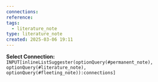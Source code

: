 ```yaml
---
connections: 
reference: 
tags:
  - literature_note
type: literature_note
created: 2025-03-06 19:11
---
```

**Select Connection:** `INPUT[inlineListSuggester(optionQuery(#permanent_note), optionQuery(#literature_note), optionQuery(#fleeting_note)):connections]` 
